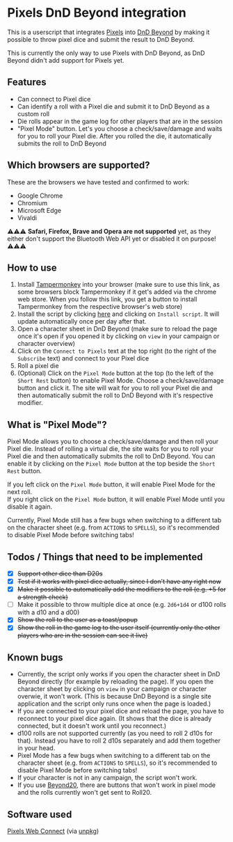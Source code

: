# Pixels DnD Beyond integration

This is a userscript that integrates [Pixels](https://gamewithpixels.com/) into [DnD Beyond](https://www.dndbeyond.com/) by making it possible to throw pixel dice and submit the result to DnD Beyond.

This is currently the only way to use Pixels with DnD Beyond, as DnD Beyond didn't add support for Pixels yet.

## Features
- Can connect to Pixel dice
- Can identify a roll with a Pixel die and submit it to DnD Beyond as a custom roll
- Die rolls appear in the game log for other players that are in the session
- "Pixel Mode" button. Let's you choose a check/save/damage and waits for you to roll your Pixel die. After you rolled the die, it automatically submits the roll to DnD Beyond

## Which browsers are supported?
These are the browsers we have tested and confirmed to work:
- Google Chrome
- Chromium
- Microsoft Edge
- Vivaldi

⚠️⚠️⚠️ **Safari, Firefox, Brave and Opera are not supported** yet, as they either don't support the Bluetooth Web API yet or disabled it on purpose! ⚠️⚠️⚠️

## How to use
1. Install [Tampermonkey](https://www.tampermonkey.net/) into your browser (make sure to use this link, as some browsers block Tampermonkey if it get's added via the chrome web store. When you follow this link, you get a button to install Tampermonkey from the respective browser's web store)
2. Install the script by clicking [here](https://github.com/carrierfry/pixels-dndbeyond-userscript/raw/main/pixels-dndbeyond.user.js) and clicking on `Install script`. It will update automatically once per day after that.
3. Open a character sheet in DnD Beyond (make sure to reload the page once it's open if you opened it by clicking on `view` in your campaign or character overview)
4. Click on the `Connect to Pixels` text at the top right (to the right of the `Subscribe` text) and connect to your Pixel dice
5. Roll a pixel die
6. (Optional) Click on the `Pixel Mode` button at the top (to the left of the `Short Rest` button) to enable Pixel Mode. Choose a check/save/damage button and click it. The site will wait for you to roll your Pixel die and then automatically submit the roll to DnD Beyond with it's respective modifier.

## What is "Pixel Mode"?
Pixel Mode allows you to choose a check/save/damage and then roll your Pixel die. Instead of rolling a virtual die, the site waits for you to roll your Pixel die and then automatically submits the roll to DnD Beyond.
You can enable it by clicking on the `Pixel Mode` button at the top beside the `Short Rest` button.

If you left click on the `Pixel Mode` button, it will enable Pixel Mode for the next roll.<br>
If you right click on the `Pixel Mode` button, it will enable Pixel Mode until you disable it again.

Currently, Pixel Mode still has a few bugs when switching to a different tab on the character sheet (e.g. from `ACTIONS` to `SPELLS`), so it's recommended to disable Pixel Mode before switching tabs!

## Todos / Things that need to be implemented
- [x] ~~Support other dice than D20s~~
- [x] ~~Test if it works with pixel dice actually, since I don't have any right now~~
- [x] ~~Make it possible to automatically add the modifiers to the roll (e.g. +5 for a strength check)~~
- [ ] Make it possible to throw multiple dice at once (e.g. `2d6+1d4` or d100 rolls with a d10 and a d00)
- [x] ~~Show the roll to the user as a toast/popup~~
- [x] ~~Show the roll in the game log to the user itself (currently only the other players who are in the session can see it live)~~

## Known bugs
- Currently, the script only works if you open the character sheet in DnD Beyond directly (for example by reloading the page). If you open the character sheet by clicking on `view` in your campaign or character overwie, it won't work. (This is because DnD Beyond is a single site application and the script only runs once when the page is loaded.)
- If you are connected to your pixel dice and reload the page, you have to reconnect to your pixel dice again. (It shows that the dice is already connected, but it doesn't work until you reconnect.)
- d100 rolls are not supported currently (as you need to roll 2 d10s for that). Instead you have to roll 2 d10s separately and add them together in your head.
- Pixel Mode has a few bugs when switching to a different tab on the character sheet (e.g. from `ACTIONS` to `SPELLS`), so it's recommended to disable Pixel Mode before switching tabs!
- If your character is not in any campaign, the script won't work.
- If you use [Beyond20](https://beyond20.here-for-more.info/), there are buttons that won't work in pixel mode and the rolls currently won't get sent to Roll20.

## Software used
[Pixels Web Connect](https://github.com/GameWithPixels/pixels-js/tree/main/packages/pixels-web-connect) (via [unpkg](https://unpkg.com/))